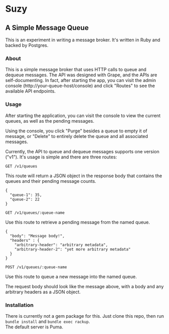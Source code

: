 # Suzy
## A Simple Message Queue

This is an experiment in writing a message broker. It's written in Ruby and backed by Postgres.

### About

This is a simple message broker that uses HTTP calls to queue and dequeue messages. The API was designed with
Grape, and the APIs are self-documenting. In fact, after starting the app, you can visit the admin console
(http://your-queue-host/console) and click "Routes" to see the available API endpoints.

### Usage

After starting the application, you can visit the console to view the current queues, as well as the pending messages.

Using the console, you click "Purge" besides a queue to empty it of message, or "Delete" to entirely delete the queue
and all associated messages.

Currently, the API to queue and dequeue messages supports one version ("v1"). It's usage is simple and there are three
routes:

`GET /v1/queues`

This route will return a JSON object in the response body that contains the queues and their pending message counts.

```
{
  "queue-1": 35,
  "queue-2": 22
}
```

`GET /v1/queues/:queue-name`

Use this route to retrieve a pending message from the named queue.

```
{
  "body": "Message body!",
  "headers" : { 
    "arbitrary-header": "arbitrary metadata",
    "arbitrary-header-2": "yet more arbitrary metadata"
  }
}
```

`POST /v1/queues/:queue-name`

Use this route to queue a new message into the named queue.

The request body should look like the message above, with a body and any arbitrary headers
as a JSON object.

### Installation

There is currently not a gem package for this. Just clone this repo, then run `bundle install` and `bundle exec rackup`.  
The default server is Puma.
